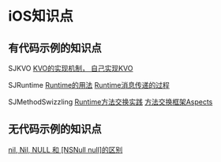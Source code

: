 # iOS知识点

## 有代码示例的知识点
SJKVO [KVO的实现机制， 自己实现KVO](https://tech.glowing.com/cn/implement-kvo/)

SJRuntime [Runtime的用法](https://www.jianshu.com/p/927c8384855a) [Runtime消息传递的过程](https://tech.glowing.com/cn/objective-c-runtime/)

SJMethodSwizzling [Runtime方法交换实践](https://tech.glowing.com/cn/method-swizzling-aop/) [方法交换框架Aspects](https://github.com/steipete/Aspects)

## 无代码示例的知识点
[nil, Nil, NULL 和 [NSNull null]的区别](https://blog.csdn.net/l2i2j2/article/details/51318933)



